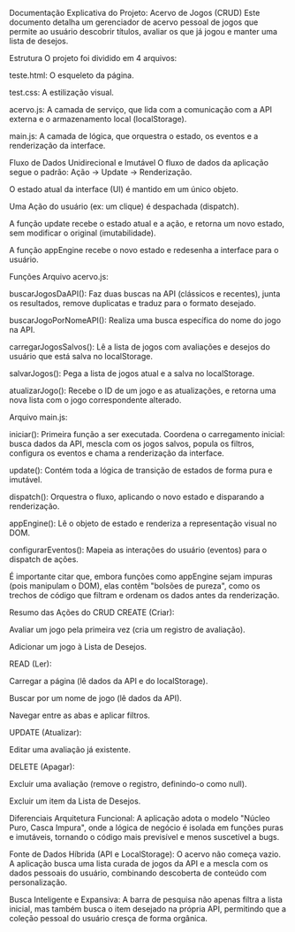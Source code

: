 Documentação Explicativa do Projeto: Acervo de Jogos (CRUD)
Este documento detalha um gerenciador de acervo pessoal de jogos que permite ao usuário descobrir títulos, avaliar os que já jogou e manter uma lista de desejos.

Estrutura
O projeto foi dividido em 4 arquivos:

teste.html: O esqueleto da página.

test.css: A estilização visual.

acervo.js: A camada de serviço, que lida com a comunicação com a API externa e o armazenamento local (localStorage).

main.js: A camada de lógica, que orquestra o estado, os eventos e a renderização da interface.

Fluxo de Dados Unidirecional e Imutável
O fluxo de dados da aplicação segue o padrão: Ação -> Update -> Renderização.

O estado atual da interface (UI) é mantido em um único objeto.

Uma Ação do usuário (ex: um clique) é despachada (dispatch).

A função update recebe o estado atual e a ação, e retorna um novo estado, sem modificar o original (imutabilidade).

A função appEngine recebe o novo estado e redesenha a interface para o usuário.

Funções
Arquivo acervo.js:

buscarJogosDaAPI(): Faz duas buscas na API (clássicos e recentes), junta os resultados, remove duplicatas e traduz para o formato desejado.

buscarJogoPorNomeAPI(): Realiza uma busca específica do nome do jogo na API.

carregarJogosSalvos(): Lê a lista de jogos com avaliações e desejos do usuário que está salva no localStorage.

salvarJogos(): Pega a lista de jogos atual e a salva no localStorage.

atualizarJogo(): Recebe o ID de um jogo e as atualizações, e retorna uma nova lista com o jogo correspondente alterado.

Arquivo main.js:

iniciar(): Primeira função a ser executada. Coordena o carregamento inicial: busca dados da API, mescla com os jogos salvos, popula os filtros, configura os eventos e chama a renderização da interface.

update(): Contém toda a lógica de transição de estados de forma pura e imutável.

dispatch(): Orquestra o fluxo, aplicando o novo estado e disparando a renderização.

appEngine(): Lê o objeto de estado e renderiza a representação visual no DOM.

configurarEventos(): Mapeia as interações do usuário (eventos) para o dispatch de ações.

É importante citar que, embora funções como appEngine sejam impuras (pois manipulam o DOM), elas contêm "bolsões de pureza", como os trechos de código que filtram e ordenam os dados antes da renderização.

Resumo das Ações do CRUD
CREATE (Criar):

Avaliar um jogo pela primeira vez (cria um registro de avaliação).

Adicionar um jogo à Lista de Desejos.

READ (Ler):

Carregar a página (lê dados da API e do localStorage).

Buscar por um nome de jogo (lê dados da API).

Navegar entre as abas e aplicar filtros.

UPDATE (Atualizar):

Editar uma avaliação já existente.

DELETE (Apagar):

Excluir uma avaliação (remove o registro, definindo-o como null).

Excluir um item da Lista de Desejos.

Diferenciais
Arquitetura Funcional: A aplicação adota o modelo "Núcleo Puro, Casca Impura", onde a lógica de negócio é isolada em funções puras e imutáveis, tornando o código mais previsível e menos suscetível a bugs.

Fonte de Dados Híbrida (API e LocalStorage): O acervo não começa vazio. A aplicação busca uma lista curada de jogos da API e a mescla com os dados pessoais do usuário, combinando descoberta de conteúdo com personalização.

Busca Inteligente e Expansiva: A barra de pesquisa não apenas filtra a lista inicial, mas também busca o item desejado na própria API, permitindo que a coleção pessoal do usuário cresça de forma orgânica.

